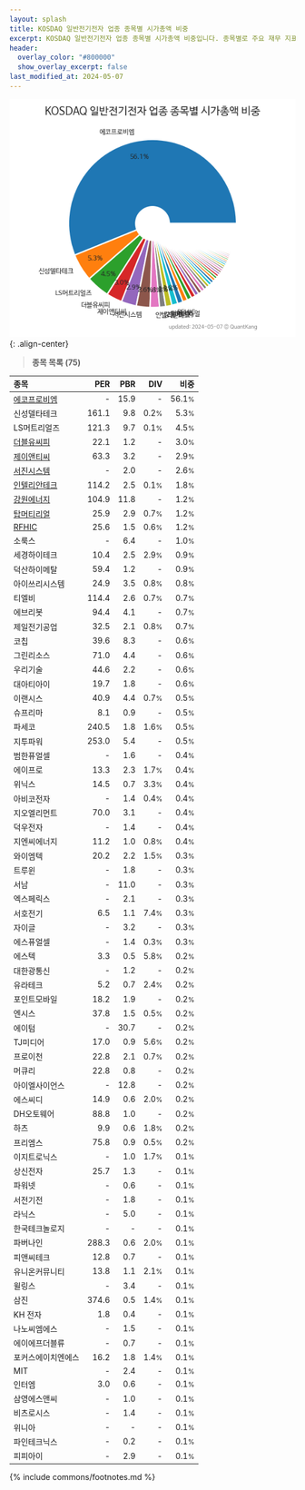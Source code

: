 ```yaml
---
layout: splash
title: KOSDAQ 일반전기전자 업종 종목별 시가총액 비중
excerpt: KOSDAQ 일반전기전자 업종 종목별 시가총액 비중입니다. 종목별로 주요 재무 지표를 함께 표시합니다.
header:
  overlay_color: "#800000"
  show_overlay_excerpt: false
last_modified_at: 2024-05-07
---
```



![KOSDAQ 일반전기전자 업종 종목별 시가총액 비중](/stats/sector/images/kosdaq_업종_일반전기전자_종목.png){: .align-center}


> **종목 목록 (75)**<a id="list"></a>

| **종목** | **PER** | **PBR** | **DIV** | **비중** |
| :------- | ------: | ------: | ------: | -------: |
| [에코프로비엠](/247540/) | - | 15.9 | - | 56.1<small>%</small> |
| 신성델타테크 | 161.1 | 9.8 | 0.2<small>%</small> | 5.3<small>%</small> |
| LS머트리얼즈 | 121.3 | 9.7 | 0.1<small>%</small> | 4.5<small>%</small> |
| [더블유씨피](/393890/) | 22.1 | 1.2 | - | 3.0<small>%</small> |
| [제이앤티씨](/204270/) | 63.3 | 3.2 | - | 2.9<small>%</small> |
| [서진시스템](/178320/) | - | 2.0 | - | 2.6<small>%</small> |
| [인텔리안테크](/189300/) | 114.2 | 2.5 | 0.1<small>%</small> | 1.8<small>%</small> |
| [강원에너지](/114190/) | 104.9 | 11.8 | - | 1.2<small>%</small> |
| [탑머티리얼](/360070/) | 25.9 | 2.9 | 0.7<small>%</small> | 1.2<small>%</small> |
| [RFHIC](/218410/) | 25.6 | 1.5 | 0.6<small>%</small> | 1.2<small>%</small> |
| 소룩스 | - | 6.4 | - | 1.0<small>%</small> |
| 세경하이테크 | 10.4 | 2.5 | 2.9<small>%</small> | 0.9<small>%</small> |
| 덕산하이메탈 | 59.4 | 1.2 | - | 0.9<small>%</small> |
| 아이쓰리시스템 | 24.9 | 3.5 | 0.8<small>%</small> | 0.8<small>%</small> |
| 티엘비 | 114.4 | 2.6 | 0.7<small>%</small> | 0.7<small>%</small> |
| 에브리봇 | 94.4 | 4.1 | - | 0.7<small>%</small> |
| 제일전기공업 | 32.5 | 2.1 | 0.8<small>%</small> | 0.7<small>%</small> |
| 코칩 | 39.6 | 8.3 | - | 0.6<small>%</small> |
| 그린리소스 | 71.0 | 4.4 | - | 0.6<small>%</small> |
| 우리기술 | 44.6 | 2.2 | - | 0.6<small>%</small> |
| 대아티아이 | 19.7 | 1.8 | - | 0.6<small>%</small> |
| 이랜시스 | 40.9 | 4.4 | 0.7<small>%</small> | 0.5<small>%</small> |
| 슈프리마 | 8.1 | 0.9 | - | 0.5<small>%</small> |
| 파세코 | 240.5 | 1.8 | 1.6<small>%</small> | 0.5<small>%</small> |
| 지투파워 | 253.0 | 5.4 | - | 0.5<small>%</small> |
| 범한퓨얼셀 | - | 1.6 | - | 0.4<small>%</small> |
| 에이프로 | 13.3 | 2.3 | 1.7<small>%</small> | 0.4<small>%</small> |
| 위닉스 | 14.5 | 0.7 | 3.3<small>%</small> | 0.4<small>%</small> |
| 아비코전자 | - | 1.4 | 0.4<small>%</small> | 0.4<small>%</small> |
| 지오엘리먼트 | 70.0 | 3.1 | - | 0.4<small>%</small> |
| 덕우전자 | - | 1.4 | - | 0.4<small>%</small> |
| 지엔씨에너지 | 11.2 | 1.0 | 0.8<small>%</small> | 0.4<small>%</small> |
| 와이엠텍 | 20.2 | 2.2 | 1.5<small>%</small> | 0.3<small>%</small> |
| 트루윈 | - | 1.8 | - | 0.3<small>%</small> |
| 서남 | - | 11.0 | - | 0.3<small>%</small> |
| 엑스페릭스 | - | 2.1 | - | 0.3<small>%</small> |
| 서호전기 | 6.5 | 1.1 | 7.4<small>%</small> | 0.3<small>%</small> |
| 자이글 | - | 3.2 | - | 0.3<small>%</small> |
| 에스퓨얼셀 | - | 1.4 | 0.3<small>%</small> | 0.3<small>%</small> |
| 에스텍 | 3.3 | 0.5 | 5.8<small>%</small> | 0.2<small>%</small> |
| 대한광통신 | - | 1.2 | - | 0.2<small>%</small> |
| 유라테크 | 5.2 | 0.7 | 2.4<small>%</small> | 0.2<small>%</small> |
| 포인트모바일 | 18.2 | 1.9 | - | 0.2<small>%</small> |
| 엔시스 | 37.8 | 1.5 | 0.5<small>%</small> | 0.2<small>%</small> |
| 에이텀 | - | 30.7 | - | 0.2<small>%</small> |
| TJ미디어 | 17.0 | 0.9 | 5.6<small>%</small> | 0.2<small>%</small> |
| 프로이천 | 22.8 | 2.1 | 0.7<small>%</small> | 0.2<small>%</small> |
| 머큐리 | 22.8 | 0.8 | - | 0.2<small>%</small> |
| 아이엘사이언스 | - | 12.8 | - | 0.2<small>%</small> |
| 에스씨디 | 14.9 | 0.6 | 2.0<small>%</small> | 0.2<small>%</small> |
| DH오토웨어 | 88.8 | 1.0 | - | 0.2<small>%</small> |
| 하츠 | 9.9 | 0.6 | 1.8<small>%</small> | 0.2<small>%</small> |
| 프리엠스 | 75.8 | 0.9 | 0.5<small>%</small> | 0.2<small>%</small> |
| 이지트로닉스 | - | 1.0 | 1.7<small>%</small> | 0.1<small>%</small> |
| 상신전자 | 25.7 | 1.3 | - | 0.1<small>%</small> |
| 파워넷 | - | 0.6 | - | 0.1<small>%</small> |
| 서전기전 | - | 1.8 | - | 0.1<small>%</small> |
| 라닉스 | - | 5.0 | - | 0.1<small>%</small> |
| 한국테크놀로지 | - | - | - | 0.1<small>%</small> |
| 파버나인 | 288.3 | 0.6 | 2.0<small>%</small> | 0.1<small>%</small> |
| 피앤씨테크 | 12.8 | 0.7 | - | 0.1<small>%</small> |
| 유니온커뮤니티 | 13.8 | 1.1 | 2.1<small>%</small> | 0.1<small>%</small> |
| 윌링스 | - | 3.4 | - | 0.1<small>%</small> |
| 삼진 | 374.6 | 0.5 | 1.4<small>%</small> | 0.1<small>%</small> |
| KH 전자 | 1.8 | 0.4 | - | 0.1<small>%</small> |
| 나노씨엠에스 | - | 1.5 | - | 0.1<small>%</small> |
| 에이에프더블류 | - | 0.7 | - | 0.1<small>%</small> |
| 포커스에이치엔에스 | 16.2 | 1.8 | 1.4<small>%</small> | 0.1<small>%</small> |
| MIT | - | 2.4 | - | 0.1<small>%</small> |
| 인터엠 | 3.0 | 0.6 | - | 0.1<small>%</small> |
| 삼영에스앤씨 | - | 1.0 | - | 0.1<small>%</small> |
| 비츠로시스 | - | 1.4 | - | 0.1<small>%</small> |
| 위니아 | - | - | - | 0.1<small>%</small> |
| 파인테크닉스 | - | 0.2 | - | 0.1<small>%</small> |
| 피피아이 | - | 2.9 | - | 0.1<small>%</small> |

{% include commons/footnotes.md %}
